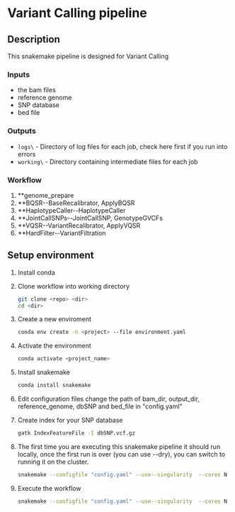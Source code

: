 # Variant Calling pipeline

## Description
This snakemake pipeline is designed for Variant Calling

### Inputs

* the bam files
* reference genome
* SNP database
* bed file


### Outputs

*   `logs\` - Directory of log files for each job, check here first if you run into errors
*   `working\` - Directory containing intermediate files for each job

### Workflow

1.  **genome_prepare 
2.  **BQSR--BaseRecalibrator, ApplyBQSR
3.  **HaplotypeCaller--HaplotypeCaller
4.  **JointCallSNPs--JointCallSNP, GenotypeGVCFs
5.  **VQSR--VariantRecalibrator, ApplyVQSR
7.  **HardFilter--VariantFiltration


## Setup environment

1.  Install conda

2.  Clone workflow into working directory

    ```bash
    git clone <repo> <dir>
    cd <dir>
    ```
    
3.  Create a new enviroment

    ```bash
    conda env create -n <project> --file environment.yaml
    ```

3.  Activate the environment

    ```bash
    conda activate <project_name>
    ```

4. Install snakemake

    ```bash
    conda install snakemake
    ```

5.  Edit configuration files
    change the path of bam_dir, output_dir, reference_genome, dbSNP and bed_file in "config.yaml"

6.  Create index for your SNP database

    ```bash
    gatk IndexFeatureFile -I dbSNP.vcf.gz
    ```

7.  The first time you are executing this snakemake pipeline it should run locally, once the first run is over (you can use --dry), you can switch to running it on the cluster.

    ```bash
    snakemake --configfile "config.yaml" --use--singularity  --cores N --dryrun
    ```

8.  Execute the workflow

    ```bash
    snakemake --configfile "config.yaml" --use--singularity  --cores N
    ```


